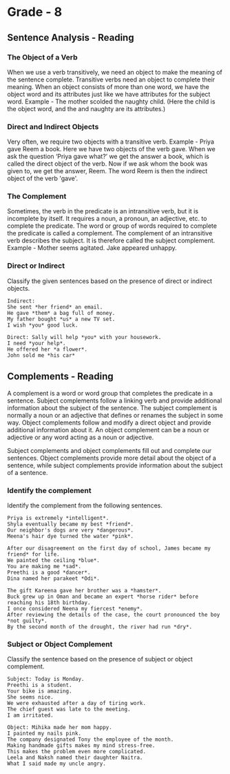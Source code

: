 # Grade - 8
## Sentence Analysis - Reading
### The Object of a Verb
When we use a verb transitively, we need an object to make the meaning of the sentence complete. Transitive verbs need an object to complete their meaning. When an object consists of more than one word, we have the object word and its attributes just like we have attributes for the subject word.
Example - The mother scolded the naughty child. (Here the child is the object word, and the and naughty are its attributes.)
### Direct and Indirect Objects
Very often, we require two objects with a transitive verb.
Example - Priya gave Reem a book. 
Here we have two objects of the verb gave. When we ask the question ‘Priya gave what?’ we get the answer a book, which is called the direct object of the verb. Now if we ask whom the book was given to, we get the answer, Reem. 
The word Reem is then the indirect object of the verb 'gave'.
### The Complement 
Sometimes, the verb in the predicate is an intransitive verb, but it is incomplete by itself. It requires a noun, a pronoun, an adjective, etc. to complete the predicate. The word or group of words required to complete the predicate is called a complement. The complement of an intransitive verb describes the subject. It is therefore called the subject complement.
Example - Mother seems agitated.
Jake appeared unhappy.

### Direct or Indirect 
Classify the given sentences based on the presence of direct or indirect objects.
```
Indirect: 
She sent *her friend* an email.
He gave *them* a bag full of money.
My father bought *us* a new TV set.
I wish *you* good luck.

Direct: Sally will help *you* with your housework. 
I need *your help*. 
He offered her *a flower*. 
John sold me *his car*
```
## Complements - Reading
A complement is a word or word group that completes the predicate in a sentence. Subject complements follow a linking verb and provide additional information about the subject of the sentence. The subject complement is normally a noun or an adjective that defines or renames the subject in some way. Object complements follow and modify a direct object and provide additional information about it. An object complement can be a noun or adjective or any word acting as a noun or adjective.

Subject complements and object complements fill out and complete our sentences. Object complements provide more detail about the object of a sentence, while subject complements provide information about the subject of a sentence.

### Identify the complement
Identify the complement from the following sentences.
```
Priya is extremely *intelligent*.
Shyla eventually became my best *friend*. 
Our neighbor's dogs are very *dangerous*. 
Meena's hair dye turned the water *pink*. 

After our disagreement on the first day of school, James became my friend* for life. 
We painted the ceiling *blue*. 
You are making me *sad*. 
Preethi is a good *dancer*. 
Dina named her parakeet *Odi*. 

The gift Kareena gave her brother was a *hamster*. 
Buck grew up in Oman and became an expert *horse rider* before reaching his 18th birthday. 
I once considered Neena my fiercest *enemy*. 
After reviewing the details of the case, the court pronounced the boy *not guilty*. 
By the second month of the drought, the river had run *dry*. 
```
### Subject or Object Complement
Classify the sentence based on the presence of subject or object complement.
```
Subject: Today is Monday.
Preethi is a student.
Your bike is amazing.
She seems nice.
We were exhausted after a day of tiring work.
The chief guest was late to the meeting.
I am irritated. 

Object: Mihika made her mom happy.
I painted my nails pink.
The company designated Tony the employee of the month.
Making handmade gifts makes my mind stress-free.
This makes the problem even more complicated.
Leela and Naksh named their daughter Naitra. 
What I said made my uncle angry.
```
